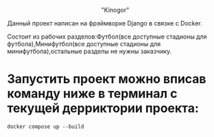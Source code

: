 <p align="center">
    <a target="_blank" rel="noopener noreferrer">
    "Kinogor"</a>
</p>


Данный проект написан на фрэймворке Django в связке с Docker.

Состоит из рабочих разделов:Футбол(все доступные стадионы для футбола),Минифутбол(все доступные стадионы для минифутбола),остальные разделы не нужны заказчику.




# Запустить проект можно вписав команду ниже в терминал с текущей дерриктории проекта:

    docker compose up --build
